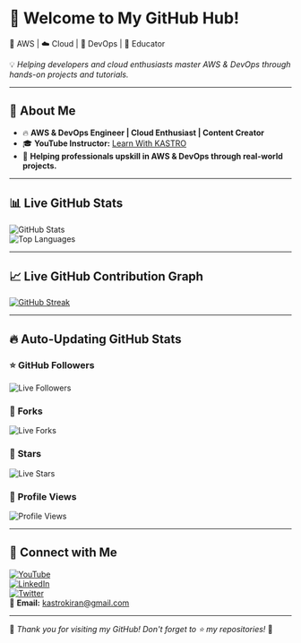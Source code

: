 # 👋 Welcome to My GitHub Hub!  
🚀 AWS | ☁️ Cloud | 🔧 DevOps | 🎥 Educator  

💡 *Helping developers and cloud enthusiasts master AWS & DevOps through hands-on projects and tutorials.*  

---

## 🚀 About Me  
- 🔥 **AWS & DevOps Engineer | Cloud Enthusiast | Content Creator**  
- 🎓 **YouTube Instructor:** [Learn With KASTRO](https://www.youtube.com/@LearnWithKASTRO)  
- 💼 **Helping professionals upskill in AWS & DevOps through real-world projects.**  

---

## 📊 Live GitHub Stats  

![GitHub Stats](https://github-readme-stats.vercel.app/api?username=KastroVKiran&show_icons=true&theme=radical&count_private=true)  
![Top Languages](https://github-readme-stats.vercel.app/api/top-langs/?username=KastroVKiran&layout=compact&theme=radical)  

---

## 📈 Live GitHub Contribution Graph  

[![GitHub Streak](https://streak-stats.demolab.com?user=KastroVKiran&theme=radical)](https://git.io/streak-stats)  

---

## 🔥 Auto-Updating GitHub Stats  

### ⭐ **GitHub Followers**
![Live Followers](https://img.shields.io/github/followers/KastroVKiran?color=brightgreen&label=Followers&style=for-the-badge)  

### 🍴 **Forks**
![Live Forks](https://img.shields.io/github/forks/KastroVKiran?color=orange&label=Forks&style=for-the-badge&logo=github)  

### 🌟 **Stars**
![Live Stars](https://img.shields.io/github/stars/KastroVKiran?color=yellow&label=Stars&style=for-the-badge&logo=github)  

### 👀 **Profile Views**
![Profile Views](https://komarev.com/ghpvc/?username=KastroVKiran&style=for-the-badge)  

---

## 🔗 Connect with Me  

[![YouTube](https://img.shields.io/badge/YouTube-Subscribe-red?logo=youtube&style=for-the-badge)](https://www.youtube.com/@LearnWithKASTRO)  
[![LinkedIn](https://img.shields.io/badge/LinkedIn-Connect-blue?logo=linkedin&style=for-the-badge)](https://www.linkedin.com/in/kastro-kiran/)  
[![Twitter](https://img.shields.io/badge/Twitter-Follow-blue?logo=twitter&style=for-the-badge)](https://twitter.com/yourprofile)  
📧 **Email:** kastrokiran@gmail.com  

---

🎉 *Thank you for visiting my GitHub! Don't forget to ⭐ my repositories!* 🚀  

